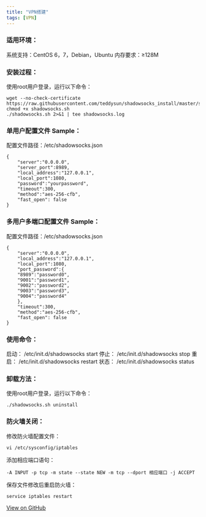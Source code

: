 ```yaml
---
title: "VPN搭建"
tags: [VPN]
---
```



### 适用环境：
系统支持：CentOS 6，7，Debian，Ubuntu
内存要求：≥128M

### 安装过程：
使用root用户登录，运行以下命令：

	wget --no-check-certificate https://raw.githubusercontent.com/teddysun/shadowsocks_install/master/shadowsocks.sh
	chmod +x shadowsocks.sh
	./shadowsocks.sh 2>&1 | tee shadowsocks.log


### 单用户配置文件 Sample：
配置文件路径：/etc/shadowsocks.json

	{
	    "server":"0.0.0.0",
	    "server_port":8989,
	    "local_address":"127.0.0.1",
	    "local_port":1080,
	    "password":"yourpassword",
	    "timeout":300,
	    "method":"aes-256-cfb",
	    "fast_open": false
	}


### 多用户多端口配置文件 Sample：
配置文件路径：/etc/shadowsocks.json

	{
	    "server":"0.0.0.0",
	    "local_address":"127.0.0.1",
	    "local_port":1080,
	    "port_password":{
	    "8989":"password0",
	    "9001":"password1",
	    "9002":"password2",
	    "9003":"password3",
	    "9004":"password4"
	    },
	    "timeout":300,
	    "method":"aes-256-cfb",
	    "fast_open": false
	}


### 使用命令：
启动：
	/etc/init.d/shadowsocks start
停止：
	/etc/init.d/shadowsocks stop
重启：
	/etc/init.d/shadowsocks restart
状态：
	/etc/init.d/shadowsocks status


### 卸载方法：
使用root用户登录，运行以下命令：

	./shadowsocks.sh uninstall


### 防火墙关闭：

修改防火墙配置文件：

	vi /etc/sysconfig/iptables


添加相应端口语句：

	-A INPUT -p tcp -m state --state NEW -m tcp --dport 相应端口 -j ACCEPT


保存文件修改后重启防火墙：

	service iptables restart



<a href="https://github.com/imlengyue/imlengyue.github.io" target="_blank" class="btn btn-success"><i class="fa fa-github fa-lg"></i> View on GitHub</a>
